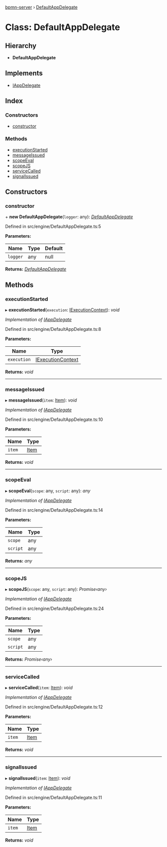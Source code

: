 [bpmn-server](../README.md) › [DefaultAppDelegate](defaultappdelegate.md)

# Class: DefaultAppDelegate

## Hierarchy

* **DefaultAppDelegate**

## Implements

* [IAppDelegate](../interfaces/iappdelegate.md)

## Index

### Constructors

* [constructor](defaultappdelegate.md#constructor)

### Methods

* [executionStarted](defaultappdelegate.md#executionstarted)
* [messageIssued](defaultappdelegate.md#messageissued)
* [scopeEval](defaultappdelegate.md#scopeeval)
* [scopeJS](defaultappdelegate.md#scopejs)
* [serviceCalled](defaultappdelegate.md#servicecalled)
* [signalIssued](defaultappdelegate.md#signalissued)

## Constructors

###  constructor

\+ **new DefaultAppDelegate**(`logger`: any): *[DefaultAppDelegate](defaultappdelegate.md)*

Defined in src/engine/DefaultAppDelegate.ts:5

**Parameters:**

Name | Type | Default |
------ | ------ | ------ |
`logger` | any | null |

**Returns:** *[DefaultAppDelegate](defaultappdelegate.md)*

## Methods

###  executionStarted

▸ **executionStarted**(`execution`: [IExecutionContext](../interfaces/iexecutioncontext.md)): *void*

*Implementation of [IAppDelegate](../interfaces/iappdelegate.md)*

Defined in src/engine/DefaultAppDelegate.ts:8

**Parameters:**

Name | Type |
------ | ------ |
`execution` | [IExecutionContext](../interfaces/iexecutioncontext.md) |

**Returns:** *void*

___

###  messageIssued

▸ **messageIssued**(`item`: [Item](item.md)): *void*

*Implementation of [IAppDelegate](../interfaces/iappdelegate.md)*

Defined in src/engine/DefaultAppDelegate.ts:10

**Parameters:**

Name | Type |
------ | ------ |
`item` | [Item](item.md) |

**Returns:** *void*

___

###  scopeEval

▸ **scopeEval**(`scope`: any, `script`: any): *any*

*Implementation of [IAppDelegate](../interfaces/iappdelegate.md)*

Defined in src/engine/DefaultAppDelegate.ts:14

**Parameters:**

Name | Type |
------ | ------ |
`scope` | any |
`script` | any |

**Returns:** *any*

___

###  scopeJS

▸ **scopeJS**(`scope`: any, `script`: any): *Promise‹any›*

*Implementation of [IAppDelegate](../interfaces/iappdelegate.md)*

Defined in src/engine/DefaultAppDelegate.ts:24

**Parameters:**

Name | Type |
------ | ------ |
`scope` | any |
`script` | any |

**Returns:** *Promise‹any›*

___

###  serviceCalled

▸ **serviceCalled**(`item`: [Item](item.md)): *void*

*Implementation of [IAppDelegate](../interfaces/iappdelegate.md)*

Defined in src/engine/DefaultAppDelegate.ts:12

**Parameters:**

Name | Type |
------ | ------ |
`item` | [Item](item.md) |

**Returns:** *void*

___

###  signalIssued

▸ **signalIssued**(`item`: [Item](item.md)): *void*

*Implementation of [IAppDelegate](../interfaces/iappdelegate.md)*

Defined in src/engine/DefaultAppDelegate.ts:11

**Parameters:**

Name | Type |
------ | ------ |
`item` | [Item](item.md) |

**Returns:** *void*
